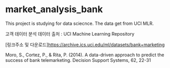 # market_analysis_bank 
This project is studying for data sciecnce. 
The data get from UCI MLR. 

고객 데이터 분석
데이터 출처 : UCI Machine Learning Repository

[링크주소 및 다운로드]https://archive.ics.uci.edu/ml/datasets/bank+marketing

Moro, S., Cortez, P., & Rita, P. (2014). A data-driven approach to predict the success of bank telemarketing. Decision Support Systems, 62, 22-31
